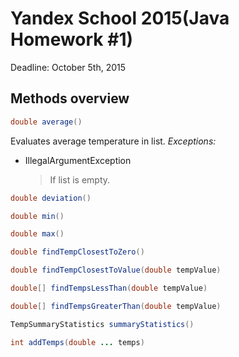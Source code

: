 # Yandex School 2015(Java Homework #1)

Deadline: October 5th, 2015

## Methods overview

```java
double average()
```
Evaluates average temperature in list.
*Exceptions:* 
 - IllegalArgumentException
   > If list is empty.

```java
double deviation()
```

```java
double min()
```

```java
double max()
```

```java
double findTempClosestToZero()
```

```java
double findTempClosestToValue(double tempValue)
```

```java
double[] findTempsLessThan(double tempValue)
```

```java
double[] findTempsGreaterThan(double tempValue)
```

```java
TempSummaryStatistics summaryStatistics()
```

```java
int addTemps(double ... temps)
```
